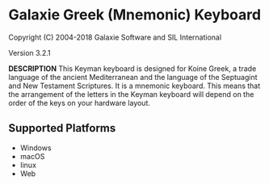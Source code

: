 Galaxie Greek (Mnemonic) Keyboard
=====================

Copyright (C) 2004-2018 Galaxie Software and SIL International

Version 3.2.1

__DESCRIPTION__
This Keyman keyboard is designed for Koine Greek, a trade language of the ancient Mediterranean and the language of the Septuagint and New Testament Scriptures. It is a mnemonic keyboard. This means that the arrangement of the letters in the Keyman keyboard will depend on the order of the keys on your hardware layout.

Supported Platforms
-------------------
 * Windows
 * macOS
 * linux
 * Web

